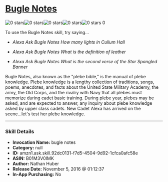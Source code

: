 # [Bugle Notes](http://alexa.amazon.com/#skills/amzn1.ask.skill.92dc0131-f7d5-4504-9d92-1cfca0afc58e)
![0 stars](../../images/ic_star_border_black_18dp_1x.png)![0 stars](../../images/ic_star_border_black_18dp_1x.png)![0 stars](../../images/ic_star_border_black_18dp_1x.png)![0 stars](../../images/ic_star_border_black_18dp_1x.png)![0 stars](../../images/ic_star_border_black_18dp_1x.png) 0

To use the Bugle Notes skill, try saying...

* *Alexa Ask Bugle Notes How many lights in Cullum Hall*

* *Alexa Ask Bugle Notes What is the definition of leather*

* *Alexa Ask Bugle Notes What is the second verse of the Star Spangled Banner*

Bugle Notes, also known as the "plebe bible," is the manual of plebe knowledge.  Plebe knowledge is a lengthy collection of traditions, songs, poems, anecdotes, and facts about the United State Military Academy, the army, the Old Corps, and the rivalry with Navy that all plebes must memorize during cadet basic training.  During plebe year, plebes may be asked, and are expected to answer, any inquiry about plebe knowledge asked by upper class cadets.  New Cadet Alexa has arrived on the scene...let's test her plebe knowledge.

***

### Skill Details

* **Invocation Name:** bugle notes
* **Category:** null
* **ID:** amzn1.ask.skill.92dc0131-f7d5-4504-9d92-1cfca0afc58e
* **ASIN:** B01M3V0IMK
* **Author:** Nathan Huber
* **Release Date:** November 5, 2016 @ 01:12:37
* **In-App Purchasing:** No
